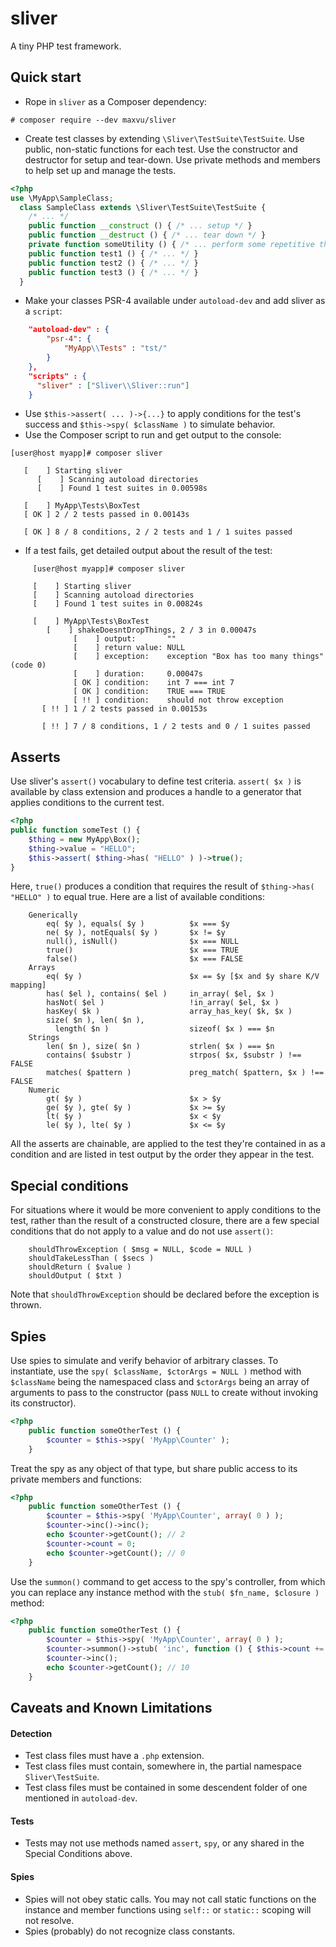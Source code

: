 # sliver

A tiny PHP test framework.

## Quick start

* Rope in `sliver` as a Composer dependency:
```
# composer require --dev maxvu/sliver
```
* Create test classes by extending `\Sliver\TestSuite\TestSuite`. Use public, non-static functions for each test. Use the constructor and destructor for setup and tear-down. Use private methods and members to help set up and manage the tests.
```php
<?php
use \MyApp\SampleClass;
  class SampleClass extends \Sliver\TestSuite\TestSuite {
    /* ... */
    public function __construct () { /* ... setup */ }
    public function __destruct () { /* ... tear down */ }
    private function someUtility () { /* ... perform some repetitive thing */ }
    public function test1 () { /* ... */ }
    public function test2 () { /* ... */ }
    public function test3 () { /* ... */ }
  }
```
* Make your classes PSR-4 available under `autoload-dev` and add sliver as a `script`:
```json
    "autoload-dev" : {
        "psr-4": {
            "MyApp\\Tests" : "tst/"
        }
    },
    "scripts" : {
      "sliver" : ["Sliver\\Sliver::run"]
    }
```
* Use `$this->assert( ... )->{...}` to apply conditions for the test's success and `$this->spy( $className )` to simulate behavior.
* Use the Composer script to run and get output to the console:
```
[user@host myapp]# composer sliver

   [    ] Starting sliver
      [    ] Scanning autoload directories
      [    ] Found 1 test suites in 0.00598s

   [    ] MyApp\Tests\BoxTest
   [ OK ] 2 / 2 tests passed in 0.00143s

   [ OK ] 8 / 8 conditions, 2 / 2 tests and 1 / 1 suites passed
```
  * If a test fails, get detailed output about the result of the test:
 ```
      [user@host myapp]# composer sliver

      [    ] Starting sliver
      [    ] Scanning autoload directories
      [    ] Found 1 test suites in 0.00824s

      [    ] MyApp\Tests\BoxTest
         [    ] shakeDoesntDropThings, 2 / 3 in 0.00047s
               [    ] output:       ""
               [    ] return value: NULL
               [    ] exception:    exception "Box has too many things" (code 0)
               [    ] duration:     0.00047s
               [ OK ] condition:    int 7 === int 7
               [ OK ] condition:    TRUE === TRUE
               [ !! ] condition:    should not throw exception
        [ !! ] 1 / 2 tests passed in 0.00153s

        [ !! ] 7 / 8 conditions, 1 / 2 tests and 0 / 1 suites passed
```

## Asserts

Use sliver's `assert()` vocabulary to define test criteria. `assert( $x )` is available by class extension and produces a handle to a generator that applies conditions to the current test.
```php
<?php
public function someTest () {
	$thing = new MyApp\Box();
    $thing->value = "HELLO";
    $this->assert( $thing->has( "HELLO" ) )->true();
}
```
Here, `true()` produces a condition that requires the result of `$thing->has( "HELLO" )` to equal true. Here are a list of available conditions:

```
	Generically
    	eq( $y ), equals( $y )          $x === $y
        ne( $y ), notEquals( $y )       $x != $y
        null(), isNull()				$x === NULL
        true()                          $x === TRUE
        false()                         $x === FALSE
    Arrays
        eq( $y )                        $x == $y [$x and $y share K/V mapping]
        has( $el ), contains( $el )     in_array( $el, $x )
        hasNot( $el )                   !in_array( $el, $x )
        hasKey( $k )                    array_has_key( $k, $x )
        size( $n ), len( $n ),
          length( $n )                  sizeof( $x ) === $n
    Strings
    	len( $n ), size( $n )           strlen( $x ) === $n
        contains( $substr )             strpos( $x, $substr ) !== FALSE
        matches( $pattern )             preg_match( $pattern, $x ) !== FALSE
    Numeric
    	gt( $y )                        $x > $y
        ge( $y ), gte( $y )             $x >= $y
    	lt( $y )                        $x < $y
        le( $y ), lte( $y )             $x <= $y
```

All the asserts are chainable, are applied to the test they're contained in as a condition and are listed in test output by the order they appear in the test.

## Special conditions

For situations where it would be more convenient to apply conditions to the test, rather than the result of a constructed closure, there are a few special conditions that do not apply to a value and do not use `assert()`:

```
	shouldThrowException ( $msg = NULL, $code = NULL )
	shouldTakeLessThan ( $secs )
    shouldReturn ( $value )
    shouldOutput ( $txt )
```

Note that `shouldThrowException` should be declared before the exception is thrown.

## Spies

Use spies to simulate and verify behavior of arbitrary classes. To instantiate, use the `spy( $className, $ctorArgs = NULL )` method with `$className` being the namespaced class and `$ctorArgs` being an array of arguments to pass to the constructor (pass `NULL` to create without invoking its constructor).

```php
<?php
	public function someOtherTest () {
    	$counter = $this->spy( 'MyApp\Counter' );
    }
```

Treat the spy as any object of that type, but share public access to its private members and functions:

```php
<?php
	public function someOtherTest () {
    	$counter = $this->spy( 'MyApp\Counter', array( 0 ) );
        $counter->inc()->inc();
        echo $counter->getCount(); // 2
        $counter->count = 0;
        echo $counter->getCount(); // 0
    }
```

Use the `summon()` command to get access to the spy's controller, from which you can replace any instance method with the `stub( $fn_name, $closure )` method:

```php
<?php
	public function someOtherTest () {
    	$counter = $this->spy( 'MyApp\Counter', array( 0 ) );
        $counter->summon()->stub( 'inc', function () { $this->count += 10; } );
        $counter->inc();
        echo $counter->getCount(); // 10
    }
```

## Caveats and Known Limitations

#### Detection
  * Test class files must have a `.php` extension.
  * Test class files must contain, somewhere in, the partial namespace `Sliver\TestSuite`.
  * Test class files must be contained in some descendent folder of one mentioned in `autoload-dev`.
  

#### Tests
  * Tests may not use methods named `assert`, `spy`, or any shared in the Special Conditions above.
  

#### Spies
  * Spies will not obey static calls. You may not call static functions on the instance and member functions using `self::` or `static::` scoping will not resolve.
  * Spies (probably) do not recognize class constants.
